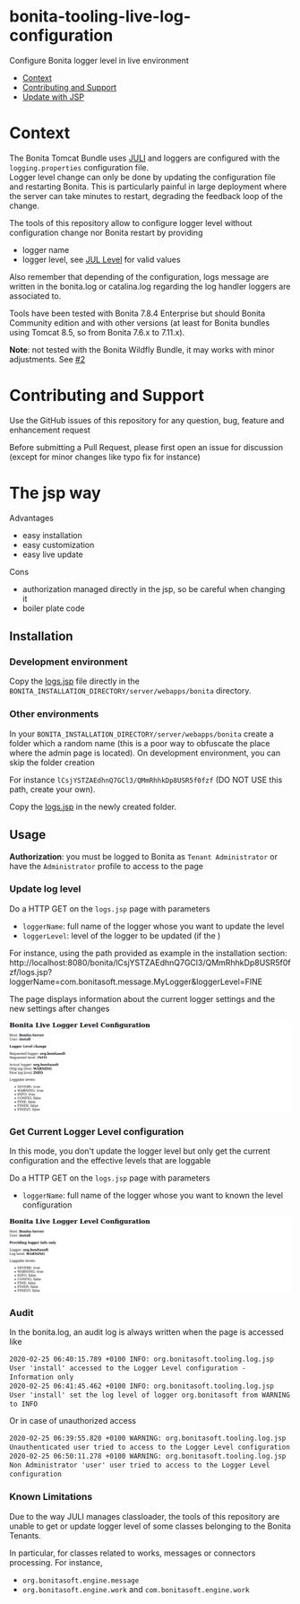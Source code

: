 # bonita-tooling-live-log-configuration

Configure Bonita logger level in live environment

- [Context](#context)
- [Contributing and Support](#contributing)
- [Update with JSP](#jsp)

# Context

The Bonita Tomcat Bundle uses [JULI](https://tomcat.apache.org/tomcat-8.5-doc/logging.html) and loggers are configured
with the `logging.properties` configuration file.   
Logger level change can only be done by updating the configuration file and restarting Bonita. This is particularly
painful in large deployment where the server can take minutes to restart, degrading the feedback loop of the change.


The tools of this repository allow to configure logger level without configuration change nor Bonita restart by
providing
- logger name
- logger level, see [JUL Level](https://docs.oracle.com/javase/8/docs/api/java/util/logging/Level.html) for valid values

Also remember that depending of the configuration, logs message are written in the bonita.log or catalina.log
regarding the log handler loggers are associated to. 


Tools have been tested with Bonita 7.8.4 Enterprise but should Bonita Community edition and with other versions (at
least for Bonita bundles using Tomcat 8.5, so from Bonita 7.6.x to 7.11.x).


**Note**: not tested with the Bonita Wildfly Bundle, it may works with minor adjustments. See [#2](https://github.com/bonitasoft-labs/bonita-tooling-live-log-configuration/issues/2)


# <a name="contributing"></a> Contributing and Support

Use the GitHub issues of this repository for any question, bug, feature and enhancement request

Before submitting a Pull Request, please first open an issue for discussion (except for minor changes like typo fix
for instance)


# <a name="jsp"></a> The jsp way

Advantages
- easy installation
- easy customization
- easy live update

Cons
- authorization managed directly in the jsp, so be careful when changing it
- boiler plate code


## Installation

### Development environment

Copy the [logs.jsp](jsp/logs.jsp) file directly in the `BONITA_INSTALLATION_DIRECTORY/server/webapps/bonita` directory.

### Other environments

In your `BONITA_INSTALLATION_DIRECTORY/server/webapps/bonita` create a folder which a random name (this is a poor way to
obfuscate the place where the admin page is located). On development environment, you can skip the folder creation

For instance `lCsjYSTZAEdhnQ7GCl3/QMmRhhkDp8USR5f0fzf` (DO NOT USE this path, create your own).

Copy the [logs.jsp](jsp/logs.jsp) in the newly created folder.


## Usage

**Authorization**: you must be logged to Bonita as `Tenant Administrator` or have the `Administrator` profile to
access to the page

### Update log level

Do a HTTP GET on the `logs.jsp` page  with parameters
- `loggerName`: full name of the logger whose you want to update the level
- `loggerLevel`: level of the logger to be updated (if the )

For instance, using the path provided as example in the installation section: http://localhost:8080/bonita/lCsjYSTZAEdhnQ7GCl3/QMmRhhkDp8USR5f0fzf/logs.jsp?loggerName=com.bonitasoft.message.MyLogger&loggerLevel=FINE

The page displays information about the current logger settings and the new settings after changes

![Log configuration with JSP](docs/img/jsp_screenshot.png "Log configuration with JSP")

### Get Current Logger Level configuration

In this mode, you don't update the logger level but only get the current configuration and the effective levels that
are loggable

Do a HTTP GET on the `logs.jsp` page  with parameters
- `loggerName`: full name of the logger whose you want to known the level configuration


![Read Log configuration with JSP](docs/img/jsp_screenshot_read_only.png "Read log configuration with JSP")


### Audit

In the bonita.log, an audit log is always written when the page is accessed like
```
2020-02-25 06:40:15.789 +0100 INFO: org.bonitasoft.tooling.log.jsp User 'install' accessed to the Logger Level configuration - Information only
2020-02-25 06:41:45.462 +0100 INFO: org.bonitasoft.tooling.log.jsp User 'install' set the log level of logger org.bonitasoft from WARNING to INFO
```
Or in case of unauthorized access
```
2020-02-25 06:39:55.820 +0100 WARNING: org.bonitasoft.tooling.log.jsp Unauthenticated user tried to access to the Logger Level configuration
2020-02-25 06:50:11.278 +0100 WARNING: org.bonitasoft.tooling.log.jsp Non Administrator 'user' user tried to access to the Logger Level configuration
```


### Known Limitations

Due to the way JULI manages classloader, the tools of this repository are unable to get or update logger level of some
classes belonging to the Bonita Tenants.

In particular, for classes related to works, messages or connectors processing. For instance,
- `org.bonitasoft.engine.message`
- `org.bonitasoft.engine.work` and `com.bonitasoft.engine.work`
